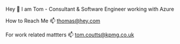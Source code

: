 Hey 👋 I am Tom - Consultant & Software Engineer working with Azure

How to Reach Me 📫 thomas@hey.com

For work related mattters 📫 tom.coutts@kpmg.co.uk
